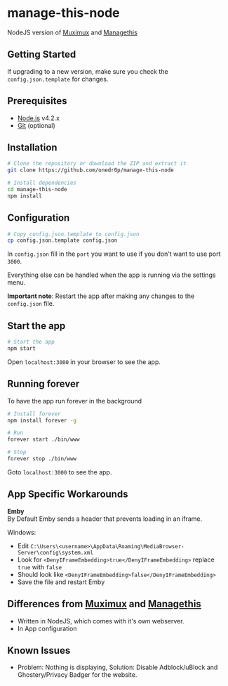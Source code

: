 # manage-this-node

NodeJS version of [Muximux](https://github.com/mescon/Muximux/) and [Managethis](https://github.com/Tenzinn3/Managethis)

Getting Started
---------------

If upgrading to a new version, make sure you check the `config.json.template` for changes.

## Prerequisites
- [Node.js](http://nodejs.org) v4.2.x
- [Git](https://git-scm.com/downloads) (optional)

## Installation

```bash
# Clone the repository or download the ZIP and extract it
git clone https://github.com/onedr0p/manage-this-node
```

```bash
# Install dependencies
cd manage-this-node
npm install
```

## Configuration

```bash
# Copy config.json.template to config.json
cp config.json.template config.json
```

In `config.json` fill in the `port` you want to use if you don't want to use port `3000`.

Everything else can be handled when the app is running via the settings menu.

**Important note**: Restart the app after making any changes to the `config.json` file.

## Start the app

```bash
# Start the app
npm start
```

Open `localhost:3000` in your browser to see the app.

## Running forever
To have the app run forever in the background

```bash
# Install forever
npm install forever -g

# Run
forever start ./bin/www

# Stop
forever stop ./bin/www
```

Goto `localhost:3000` to see the app.

App Specific Workarounds
---------------
**Emby**  
By Default Emby sends a header that prevents loading in an iframe.   

Windows: 
* Edit `C:\Users\<username>\AppData\Roaming\MediaBrowser-Server\config\system.xml`  
* Look for `<DenyIFrameEmbedding>true</DenyIFrameEmbedding>` replace `true` with `false`  
* Should look like `<DenyIFrameEmbedding>false</DenyIFrameEmbedding>`  
* Save the file and restart Emby  

## Differences from [Muximux](https://github.com/mescon/Muximux/) and [Managethis](https://github.com/Tenzinn3/Managethis)
- Written in NodeJS, which comes with it's own webserver.
- In App configuration

## Known Issues
- Problem: Nothing is displaying, Solution: Disable Adblock/uBlock and Ghostery/Privacy Badger for the website.
